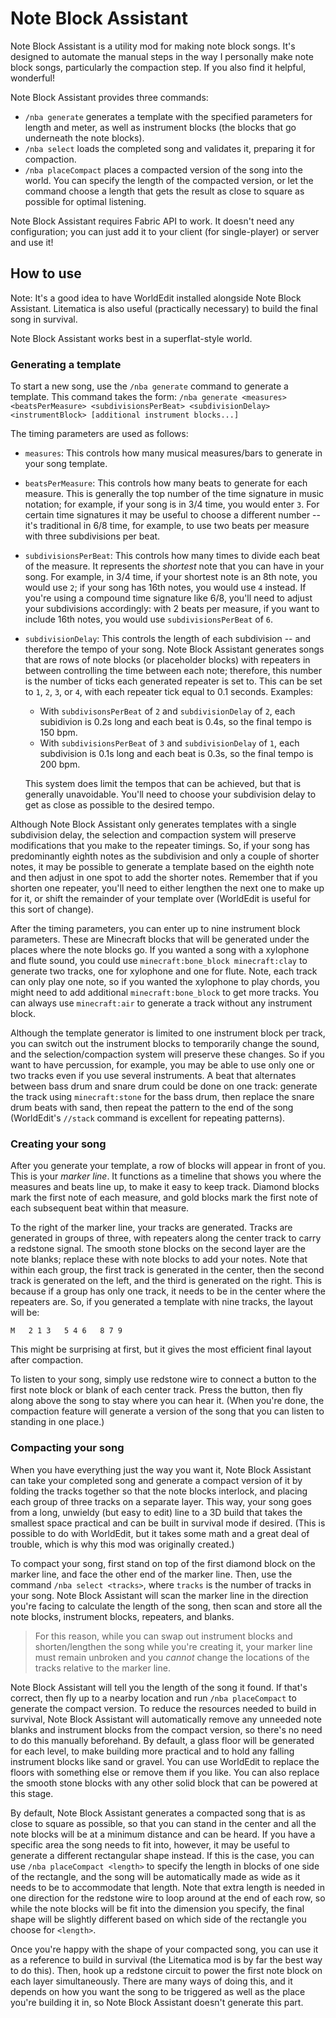 # Note Block Assistant

Note Block Assistant is a utility mod for making note block songs. It's designed to automate the manual steps in the way
I personally make note block songs, particularly the compaction step. If you also find it helpful, wonderful!

Note Block Assistant provides three commands:
- `/nba generate` generates a template with the specified parameters for length and meter, as well as instrument blocks
  (the blocks that go underneath the note blocks).
- `/nba select` loads the completed song and validates it, preparing it for compaction.
- `/nba placeCompact` places a compacted version of the song into the world. You can specify the length of the compacted
  version, or let the command choose a length that gets the result as close to square as possible for optimal listening.

Note Block Assistant requires Fabric API to work. It doesn't need any configuration; you can just add it to your client
(for single-player) or server and use it!

## How to use
Note: It's a good idea to have WorldEdit installed alongside Note Block Assistant. Litematica is also useful 
(practically necessary) to build the final song in survival.

Note Block Assistant works best in a superflat-style world.

### Generating a template
To start a new song, use the `/nba generate` command to generate a template. This command takes the form: `/nba generate
<measures> <beatsPerMeasure> <subdivisionsPerBeat> <subdivisionDelay> <instrumentBlock> [additional instrument blocks...]`

The timing parameters are used as follows:
- `measures`: This controls how many musical measures/bars to generate in your song template.
- `beatsPerMeasure`: This controls how many beats to generate for each measure. This is generally the top number of the
  time signature in music notation; for example, if your song is in 3/4 time, you would enter `3`. For certain time
  signatures it may be useful to choose a different number -- it's traditional in 6/8 time, for example, to use two
  beats per measure with three subdivisions per beat.
- `subdivisionsPerBeat`: This controls how many times to divide each beat of the measure. It represents the *shortest*
  note that you can have in your song. For example, in 3/4 time, if your shortest note is an 8th note, you would use
  `2`; if your song has 16th notes, you would use `4` instead. If you're using a compound time signature like 6/8,
  you'll need to adjust your subdivisions accordingly: with 2 beats per measure, if you want to include 16th notes,
  you would use `subdivisionsPerBeat` of `6`.
- `subdivisionDelay`: This controls the length of each subdivision -- and therefore the tempo of your song. Note Block
  Assistant generates songs that are rows of note blocks (or placeholder blocks) with repeaters in between controlling
  the time between each note; therefore, this number is the number of ticks each generated repeater is set to. This can
  be set to `1`, `2`, `3`, or `4`, with each repeater tick equal to 0.1 seconds. Examples:
  - With `subdivisonsPerBeat` of `2` and `subdivisionDelay` of `2`, each subidivion is 0.2s long and each beat is 0.4s,
    so the final tempo is 150 bpm.
  - With `subdivisionsPerBeat` of `3` and `subdivisionDelay` of `1`, each subdivision is 0.1s long and each beat is
    0.3s, so the final tempo is 200 bpm.

  This system does limit the tempos that can be achieved, but that is generally unavoidable. You'll need to choose your
  subdivision delay to get as close as possible to the desired tempo.

Although Note Block Assistant only generates templates with a single subdivision delay, the selection and compaction
system will preserve modifications that you make to the repeater timings. So, if your song has predominantly eighth
notes as the subdivision and only a couple of shorter notes, it may be possible to generate a template based on the
eighth note and then adjust in one spot to add the shorter notes. Remember that if you shorten one repeater, you'll
need to either lengthen the next one to make up for it, or shift the remainder of your template over (WorldEdit is
useful for this sort of change).

After the timing parameters, you can enter up to nine instrument block parameters. These are Minecraft blocks that will
be generated under the places where the note blocks go. If you wanted a song with a xylophone and flute sound, you could
use `minecraft:bone_block minecraft:clay` to generate two tracks, one for xylophone and one for flute. Note, each track
can only play one note, so if you wanted the xylophone to play chords, you might need to add additional
`minecraft:bone_block` to get more tracks. You can always use `minecraft:air` to generate a track without any instrument
block.

Although the template generator is limited to one instrument block per track, you can switch out the instrument blocks
to temporarily change the sound, and the selection/compaction system will preserve these changes. So if you want to
have percussion, for example, you may be able to use only one or two tracks even if you use several instruments. A beat
that alternates between bass drum and snare drum could be done on one track: generate the track using `minecraft:stone`
for the bass drum, then replace the snare drum beats with sand, then repeat the pattern to the end of the song
(WorldEdit's `//stack` command is excellent for repeating patterns).

### Creating your song
After you generate your template, a row of blocks will appear in front of you. This is your *marker line*. It functions
as a timeline that shows you where the measures and beats line up, to make it easy to keep track. Diamond blocks mark
the first note of each measure, and gold blocks mark the first note of each subsequent beat within that measure.

To the right of the marker line, your tracks are generated. Tracks are generated in groups of three, with repeaters
along the center track to carry a redstone signal. The smooth stone blocks on the second layer are the note blanks;
replace these with note blocks to add your notes. Note that within each group, the first track is generated in the
center, then the second track is generated on the left, and the third is generated on the right. This is because if
a group has only one track, it needs to be in the center where the repeaters are. So, if you generated a template
with nine tracks, the layout will be:

```
M   2 1 3   5 4 6   8 7 9
```

This might be surprising at first, but it gives the most efficient final layout after compaction.

To listen to your song, simply use redstone wire to connect a button to the first note block or blank of each center
track. Press the button, then fly along above the song to stay where you can hear it. (When you're done, the compaction
feature will generate a version of the song that you can listen to standing in one place.)

### Compacting your song
When you have everything just the way you want it, Note Block Assistant can take your completed song and generate
a compact version of it by folding the tracks together so that the note blocks interlock, and placing each group of
three tracks on a separate layer. This way, your song goes from a long, unwieldy (but easy to edit) line to a 3D build
that takes the smallest space practical and can be built in survival mode if desired. (This is possible to do with
WorldEdit, but it takes some math and a great deal of trouble, which is why this mod was originally created.)

To compact your song, first stand on top of the first diamond block on the marker line, and face the other end of the
marker line. Then, use the command `/nba select <tracks>`, where `tracks` is the number of tracks in your song. Note
Block Assistant will scan the marker line in the direction you're facing to calculate the length of the song, then 
scan and store all the note blocks, instrument blocks, repeaters, and blanks.

> For this reason, while you can swap out instrument blocks and shorten/lengthen the song while you're creating it,
your marker line must remain unbroken and you *cannot* change the locations of the tracks relative to the marker line.

Note Block Assistant will tell you the length of the song it found. If that's correct, then fly up to a nearby location
and run `/nba placeCompact` to generate the compact version. To reduce the resources needed to build in survival, Note
Block Assistant will automatically remove any unneeded note blanks and instrument blocks from the compact version, so
there's no need to do this manually beforehand. By default, a glass floor will be generated for each level, to make
building more practical and to hold any falling instrument blocks like sand or gravel. You can use WorldEdit to replace
the floors with something else or remove them if you like. You can also replace the smooth stone blocks with any other
solid block that can be powered at this stage.

By default, Note Block Assistant generates a compacted song that is as close to square as possible, so that you can
stand in the center and all the note blocks will be at a minimum distance and can be heard. If you have a specific area
the song needs to fit into, however, it may be useful to generate a different rectangular shape instead. If this is the
case, you can use `/nba placeCompact <length>` to specify the length in blocks of one side of the rectangle, and the
song will be automatically made as wide as it needs to be to accommodate that length. Note that extra length is needed
in one direction for the redstone wire to loop around at the end of each row, so while the note blocks will be fit into
the dimension you specify, the final shape will be slightly different based on which side of the rectangle you choose
for `<length>`.

Once you're happy with the shape of your compacted song, you can use it as a reference to build in survival (the 
Litematica mod is by far the best way to do this). Then, hook up a redstone circuit to power the first note block on
each layer simultaneously. There are many ways of doing this, and it depends on how you want the song to be triggered
as well as the place you're building it in, so Note Block Assistant doesn't generate this part.
